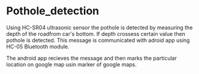 # Pothole_detection
Using HC-SR04 ultrasonic sensor the pothole is detected by measuring the depth of the roadfrom car's bottom. If depth crossess certain value then pothole is detected. This message is communicated with adroid app using HC-05 Bluetooth module.

The android app recieves the message and then marks the particular location on google map usin marker of google maps.
